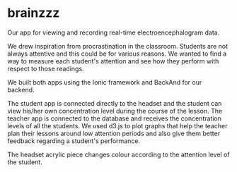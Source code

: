 # brainzzz
Our app for viewing and recording real-time electroencephalogram data.

We drew inspiration from procrastination in the classroom.
Students are not always attentive and this could be for various reasons.
We wanted to find a way to measure each student's attention and see how they perform with respect to those readings.

We built both apps using the Ionic framework and BackAnd for our backend.

The student app is connected directly to the headset and the student can view his/her own concentration level during the course of the lesson.
The teacher app is connected to the database and receives the concentration levels of all the students.
We used d3.js to plot graphs that help the teacher plan their lessons around low attention periods and also give them better feedback regarding a student's performance.

The headset acrylic piece changes colour according to the attention level of the student.
